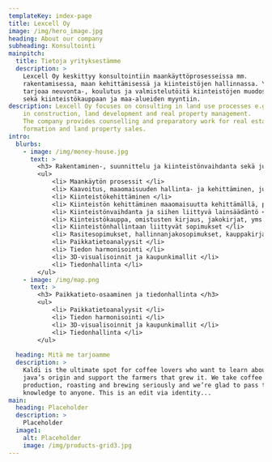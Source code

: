 ```yaml
---
templateKey: index-page
title: Lexcell Oy
image: /img/hero_image.jpg
heading: About our company
subheading: Konsultointi
mainpitch:
  title: Tietoja yrityksestämme
  description: >
    Lexcell Oy keskittyy konsultointiin maankäyttöprosesseissa mm.
    rakentamisessa, maan kehittämisessä ja kiinteistöjen hallinnassa. Yhtiö
    tarjoaa neuvonta-, koulutus ja valmistelutöitä kiinteistöjen muodostamiseen,
    sekä kiinteistökauppaan ja maa-alueiden myyntiin.
description: Lexcell Oy focuses on consulting in land use processes e.g.
    in construction, land development and real property management.
    The company provides counselling and preparatory work for real estate
    formation and land property sales.
intro:
  blurbs:
    - image: /img/money-house.jpg
      text: >
        <h3> Rakentaminen-, suunnittelu ja kiinteistönvaihdanta sekä juridinen osaaminen </h3>          
        <ul>
            <li> Maankäytön prosessit </li> 
            <li> Kaavoitus, maaomaisuuden hallinta- ja kehittäminen, julkiset prosessit esimerkiksi rakentaminen- ja kiinteistönmuodostaminen kunnalla. </li> 
            <li> Kiinteistökehittäminen </li> 
            <li> Kiinteistön kehittäminen maaomaisuutta kehittämällä, pienkiinteistöjen kehittäminen esim. asuinhuoneistot, kaavoittaminen, kiinteistökehittämisen yleiset trendit </li> 
            <li> Kiinteistönvaihdanta ja siihen liittyvä lainsäädäntö </li> 
            <li> Kiinteistökauppa, omistusten kirjaus, jakokirjat, yms. </li> 
            <li> Kiinteistönhallintaan liittyvät sopimukset </li> 
            <li> Rasitesopimukset, hallinnanjakosopimukset, kauppakirjat yms. </li> 
            <li> Paikkatietoanalyysit </li> 
            <li> Tiedon harmonisointi </li> 
            <li> 3D-visualisoinnit ja kaupunkimallit </li> 
            <li> Tiedonhallinta </li> 
        </ul>    
    - image: /img/map.png
      text: >    
        <h3> Paikkatieto-osaaminen ja tiedonhallinta </h3>       
        <ul>
            <li> Paikkatietoanalyysit </li> 
            <li> Tiedon harmonisointi </li> 
            <li> 3D-visualisoinnit ja kaupunkimallit </li> 
            <li> Tiedonhallinta </li> 
        </ul>   
                
  heading: Mitä me tarjoamme
  description: >
    Kaldi is the ultimate spot for coffee lovers who want to learn about their
    java’s origin and support the farmers that grew it. We take coffee
    production, roasting and brewing seriously and we’re glad to pass that
    knowledge to anyone. This is an edit via identity...
main:
  heading: Placeholder
  description: >
    Placeholder
  image1:
    alt: Placeholder
    image: /img/products-grid3.jpg
---
```

